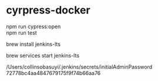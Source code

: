 # cyrpress-docker

npm run cypress:open  
npm run test


brew install jenkins-lts

brew services start jenkins-lts

/Users/collinsobasuyi/.jenkins/secrets/initialAdminPassword  72778bc4aa4847679175f9f74b66aa76